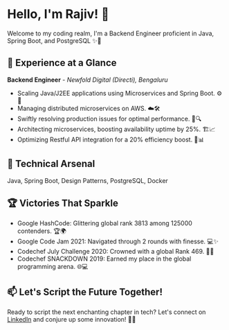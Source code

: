 # Hello, I'm Rajiv! 👋

Welcome to my coding realm, I'm a Backend Engineer proficient in Java, Spring Boot, and PostgreSQL ✨🔮

## 💼 Experience at a Glance

**Backend Engineer** - *Newfold Digital (Directi), Bengaluru*
- Scaling Java/J2EE applications using Microservices and Spring Boot. ⚙️🚀
- Managing distributed microservices on AWS. ☁️🛠️
- Swiftly resolving production issues for optimal performance. 🐛🔍
- Architecting microservices, boosting availability uptime by 25%. 🏗️📈
- Optimizing Restful API integration for a 20% efficiency boost. 🔄📊

## 🔧 Technical Arsenal

Java, Spring Boot, Design Patterns, PostgreSQL, Docker


## 🏆 Victories That Sparkle

- Google HashCode: Glittering global rank 3813 among 125000 contenders. 🏆🌍
- Google Code Jam 2021: Navigated through 2 rounds with finesse. 💻✨
- Codechef July Challenge 2020: Crowned with a global Rank 469. 🥇🔥
- Codechef SNACKDOWN 2019: Earned my place in the global programming arena. 🌐💻

## 📫 Let's Script the Future Together!

Ready to script the next enchanting chapter in tech? Let's connect on [LinkedIn](https://www.linkedin.com/in/kumarrajiv08/) and conjure up some innovation! 🌟🤝

<!--
**kumarrajiv08/kumarrajiv08** is a ✨ _special_ ✨ repository because its `README.md` (this file) appears on your GitHub profile.

Here are some ideas to get you started:

- 🔭 I’m currently working on ...
- 🌱 I’m currently learning ...
- 👯 I’m looking to collaborate on ...
- 🤔 I’m looking for help with ...
- 💬 Ask me about ...
- 📫 How to reach me: ...
- 😄 Pronouns: ...
- ⚡ Fun fact: ...
-->
